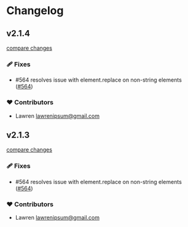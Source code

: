 # Changelog


## v2.1.4

[compare changes](https://github.com/nuxt-modules/security/compare/v2.1.3...v2.1.4)

### 🩹 Fixes

- #564 resolves issue with element.replace on non-string elements ([#564](https://github.com/nuxt-modules/security/issues/564))

### ❤️ Contributors

- Lawren <lawrenipsum@gmail.com>

## v2.1.3

[compare changes](https://github.com/nuxt-modules/security/compare/v2.1.2...v2.1.3)

### 🩹 Fixes

- #564 resolves issue with element.replace on non-string elements ([#564](https://github.com/nuxt-modules/security/issues/564))

### ❤️ Contributors

- Lawren <lawrenipsum@gmail.com>

